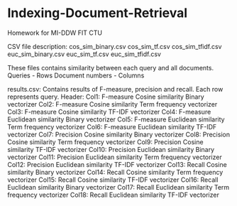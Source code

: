 # Indexing-Document-Retrieval
Homework for MI-DDW FIT CTU

CSV file description:
cos_sim_binary.csv
cos_sim_tf.csv
cos_sim_tfidf.csv
euc_sim_binary.csv
euc_sim_tf.csv
euc_sim_tfidf.csv

These files contains similarity between each query and all documents.
Queries - Rows
Document numbers - Columns


results.csv:
Contains results of F-measure, precision and recall.
Each row represents query.
Header:
Col1:  F-measure Cosine similarity Binary vectorizer
Col2:  F-measure Cosine similarity Term frequency vectorizer
Col3:  F-measure Cosine similarity TF-IDF vectorizer
Col4:  F-measure Euclidean similarity Binary vectorizer
Col5:  F-measure Euclidean similarity Term frequency vectorizer
Col6:  F-measure Euclidean similarity TF-IDF vectorizer
Col7:  Precision Cosine similarity Binary vectorizer
Col8:  Precision Cosine similarity Term frequency vectorizer
Col9:  Precision Cosine similarity TF-IDF vectorizer
Col10: Precision Euclidean similarity Binary vectorizer
Col11: Precision Euclidean similarity Term frequency vectorizer
Col12: Precision Euclidean similarity TF-IDF vectorizer
Col13: Recall Cosine similarity Binary vectorizer
Col14: Recall Cosine similarity Term frequency vectorizer
Col15: Recall Cosine similarity TF-IDF vectorizer
Col16: Recall Euclidean similarity Binary vectorizer
Col17: Recall Euclidean similarity Term frequency vectorizer
Col18: Recall Euclidean similarity TF-IDF vectorizer
